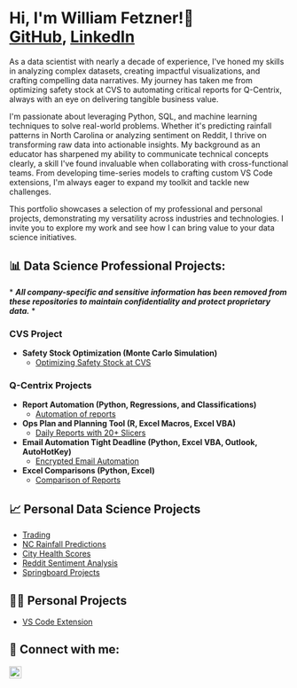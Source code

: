 <h1>Hi, I'm William Fetzner!👋 <br/><a href="https://github.com/lilfetz22">GitHub</a>, <a href="https://www.linkedin.com/in/william-fetzner-480817269/">LinkedIn</a></h1> 

As a data scientist with nearly a decade of experience, I've honed my skills in analyzing complex datasets, creating impactful visualizations, and crafting compelling data narratives. My journey has taken me from optimizing safety stock at CVS to automating critical reports for Q-Centrix, always with an eye on delivering tangible business value.<br/>

I'm passionate about leveraging Python, SQL, and machine learning techniques to solve real-world problems. Whether it's predicting rainfall patterns in North Carolina or analyzing sentiment on Reddit, I thrive on transforming raw data into actionable insights.
My background as an educator has sharpened my ability to communicate technical concepts clearly, a skill I've found invaluable when collaborating with cross-functional teams. From developing time-series models to crafting custom VS Code extensions, I'm always eager to expand my toolkit and tackle new challenges.<br/>

This portfolio showcases a selection of my professional and personal projects, demonstrating my versatility across industries and technologies. I invite you to explore my work and see how I can bring value to your data science initiatives.

<h2>📊 Data Science Professional Projects:</h2>

\* ***All company-specific and sensitive information has been removed from these repositories to maintain confidentiality and protect proprietary data.*** *

<h3> CVS Project </h3>

- <b>Safety Stock Optimization (Monte Carlo Simulation)</b>
  - [Optimizing Safety Stock at CVS](https://github.com/lilfetz22/Safety_Stock_Optimization)

<h3> Q-Centrix Projects </h3>

- <b>Report Automation (Python, Regressions, and Classifications)</b>
  - [Automation of reports](https://github.com/lilfetz22/QC_projects/tree/main/Report%20Automation)
- <b>Ops Plan and Planning Tool (R, Excel Macros, Excel VBA)</b>
  - [Daily Reports with 20+ Slicers](https://github.com/lilfetz22/QC_projects/tree/main/Ops%20Plan%20%26%20Planning%20Tool)
- <b>Email Automation Tight Deadline (Python, Excel VBA, Outlook, AutoHotKey)</b>
  - [Encrypted Email Automation](https://github.com/lilfetz22/QC_projects/tree/main/SFTP%20automation)
- <b>Excel Comparisons (Python, Excel)</b>
  - [Comparison of Reports](https://github.com/lilfetz22/QC_projects/tree/main/Excel%20Comparison)

<h2>📈 Personal Data Science Projects</h2>

- [Trading](https://github.com/lilfetz22/Trading)
- [NC Rainfall Predictions](https://github.com/lilfetz22/NCRainfallPredictions_CAP1)
- [City Health Scores](https://github.com/lilfetz22/Health_Scores_CAP2)
- [Reddit Sentiment Analysis](https://github.com/lilfetz22/Reddit_sentiment_analysis)
- [Springboard Projects](https://github.com/lilfetz22/Springboard_Project_Portfolio)


<h2>👨‍💻 Personal Projects</h2>

- [VS Code Extension](https://github.com/lilfetz22/vscode-notes)

<h2> 🤳 Connect with me:</h2>

[<img align="left" alt="WilliamFetzner | LinkedIn" width="22px" src="https://cdn.jsdelivr.net/npm/simple-icons@v3/icons/linkedin.svg" />][linkedin]

[linkedin]: https://linkedin.com/in/william-fetzner-480817269
